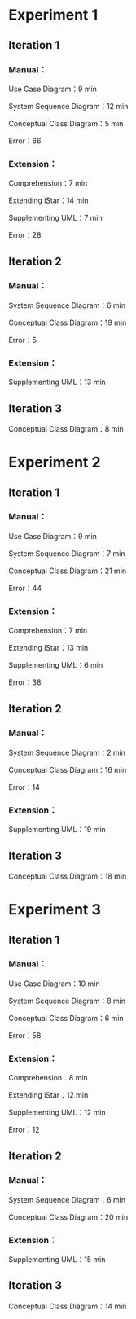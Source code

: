 # Experiment 1

## Iteration 1

### Manual：

   Use Case Diagram：9 min
   
   System Sequence Diagram：12 min
   
   Conceptual Class Diagram：5 min
   
   Error：66
   
### Extension：

   Comprehension：7 min
   
   Extending iStar：14 min
   
   Supplementing UML：7 min
   
   Error：28
   
## Iteration 2

### Manual：

   System Sequence Diagram：6 min
   
   Conceptual Class Diagram：19 min 
   
   Error：5
   
### Extension：

   Supplementing UML：13 min

## Iteration 3

   Conceptual Class Diagram：8 min
   
# Experiment 2

## Iteration 1

### Manual：

   Use Case Diagram：9 min
   
   System Sequence Diagram：7 min
   
   Conceptual Class Diagram：21 min
   
   Error：44
   
### Extension：

   Comprehension：7 min
   
   Extending iStar：13 min
   
   Supplementing UML：6 min
   
   Error：38
   
## Iteration 2

### Manual：

   System Sequence Diagram：2 min
   
   Conceptual Class Diagram：16 min 
   
   Error：14
   
### Extension：

   Supplementing UML：19 min

## Iteration 3

   Conceptual Class Diagram：18 min


# Experiment 3

## Iteration 1

### Manual：

   Use Case Diagram：10 min
   
   System Sequence Diagram：8 min
   
   Conceptual Class Diagram：6 min
   
   Error：58
   
### Extension：

   Comprehension：8 min
   
   Extending iStar：12 min
   
   Supplementing UML：12 min
   
   Error：12
   
## Iteration 2

### Manual：
   
   System Sequence Diagram：6 min
   
   Conceptual Class Diagram：20 min 
   
### Extension：

   Supplementing UML：15 min

## Iteration 3

   Conceptual Class Diagram：14 min
